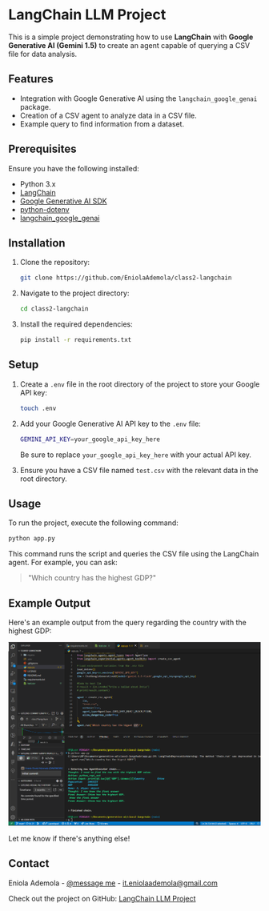 # LangChain LLM Project

This is a simple project demonstrating how to use **LangChain** with **Google Generative AI (Gemini 1.5)** to create an agent capable of querying a CSV file for data analysis.

## Features

- Integration with Google Generative AI using the `langchain_google_genai` package.
- Creation of a CSV agent to analyze data in a CSV file.
- Example query to find information from a dataset.

## Prerequisites

Ensure you have the following installed:

- Python 3.x
- [LangChain](https://github.com/hwchase17/langchain)
- [Google Generative AI SDK](https://developers.generativeai.google/)
- [python-dotenv](https://pypi.org/project/python-dotenv/)
- [langchain_google_genai](https://pypi.org/project/langchain-google-genai/)

## Installation

1. Clone the repository:

   ```bash
   git clone https://github.com/EniolaAdemola/class2-langchain
   ```

2. Navigate to the project directory:

   ```bash
   cd class2-langchain
   ```

3. Install the required dependencies:

   ```bash
   pip install -r requirements.txt
   ```

## Setup

1. Create a `.env` file in the root directory of the project to store your Google API key:

   ```bash
   touch .env
   ```

2. Add your Google Generative AI API key to the `.env` file:

   ```bash
   GEMINI_API_KEY=your_google_api_key_here
   ```

   Be sure to replace `your_google_api_key_here` with your actual API key.

3. Ensure you have a CSV file named `test.csv` with the relevant data in the root directory.

## Usage

To run the project, execute the following command:

```bash
python app.py
```

This command runs the script and queries the CSV file using the LangChain agent. For example, you can ask:

> "Which country has the highest GDP?"

## Example Output

Here's an example output from the query regarding the country with the highest GDP:

![Highest GDP](./assets/highestGDP.png)

Let me know if there's anything else!

<!-- CONTACT -->

## Contact

Eniola Ademola - [@message me](https://instagram.com/_daveworld) - it.eniolaademola@gmail.com

Check out the project on GitHub: [LangChain LLM Project](https://github.com/EniolaAdemola/class2-langchain)
